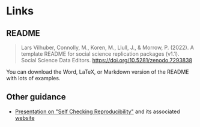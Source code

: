 # Links


## README

> Lars Vilhuber, Connolly, M., Koren, M., Llull, J., & Morrow, P. (2022). A template README for social science replication packages (v1.1). Social Science Data Editors. https://doi.org/10.5281/zenodo.7293838 

You can download the Word, LaTeX, or Markdown version of the README with lots of examples.

## Other guidance

- [Presentation on "Self Checking Reproducibility"](https://larsvilhuber.github.io/self-checking-reproducibility/presentation/) and its associated [website](https://larsvilhuber.github.io/self-checking-reproducibility/)
